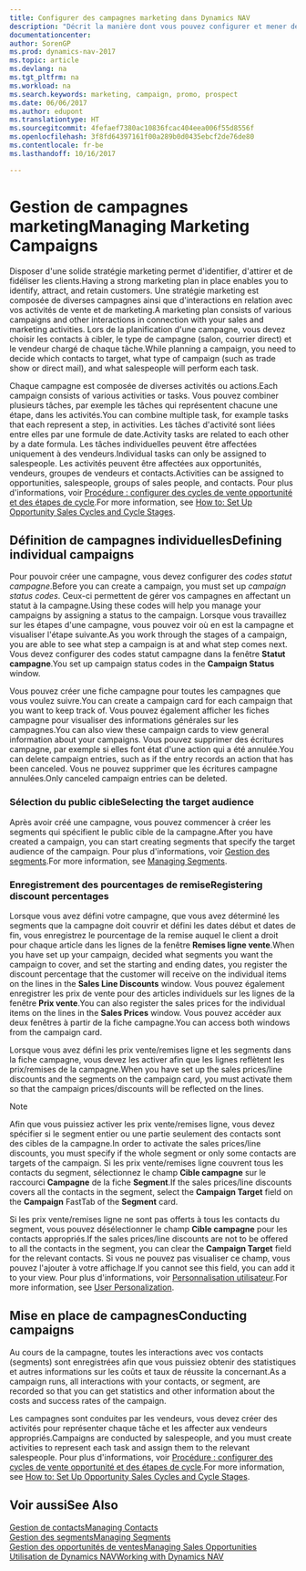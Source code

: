 ```yaml
---
title: Configurer des campagnes marketing dans Dynamics NAV
description: "Décrit la manière dont vous pouvez configurer et mener des campagnes marketing dans Dynamics NAV afin de vous aider à identifier et attirer des prospects et à fidéliser les clients."
documentationcenter: 
author: SorenGP
ms.prod: dynamics-nav-2017
ms.topic: article
ms.devlang: na
ms.tgt_pltfrm: na
ms.workload: na
ms.search.keywords: marketing, campaign, promo, prospect
ms.date: 06/06/2017
ms.author: edupont
ms.translationtype: HT
ms.sourcegitcommit: 4fefaef7380ac10836fcac404eea006f55d8556f
ms.openlocfilehash: 3f8fd64397161f00a289b0d0435ebcf2de76de80
ms.contentlocale: fr-be
ms.lasthandoff: 10/16/2017

---
```

# <a name="managing-marketing-campaigns"></a><span data-ttu-id="73e6c-103">Gestion de campagnes marketing</span><span class="sxs-lookup"><span data-stu-id="73e6c-103">Managing Marketing Campaigns</span></span>
<span data-ttu-id="73e6c-104">Disposer d'une solide stratégie marketing permet d'identifier, d'attirer et de fidéliser les clients.</span><span class="sxs-lookup"><span data-stu-id="73e6c-104">Having a strong marketing plan in place enables you to identify, attract, and retain customers.</span></span> <span data-ttu-id="73e6c-105">Une stratégie marketing est composée de diverses campagnes ainsi que d'interactions en relation avec vos activités de vente et de marketing.</span><span class="sxs-lookup"><span data-stu-id="73e6c-105">A marketing plan consists of various campaigns and other interactions in connection with your sales and marketing activities.</span></span> <span data-ttu-id="73e6c-106">Lors de la planification d'une campagne, vous devez choisir les contacts à cibler, le type de campagne (salon, courrier direct) et le vendeur chargé de chaque tâche.</span><span class="sxs-lookup"><span data-stu-id="73e6c-106">While planning a campaign, you need to decide which contacts to target, what type of campaign (such as trade show or direct mail), and what salespeople will perform each task.</span></span>

<span data-ttu-id="73e6c-107">Chaque campagne est composée de diverses activités ou actions.</span><span class="sxs-lookup"><span data-stu-id="73e6c-107">Each campaign consists of various activities or tasks.</span></span> <span data-ttu-id="73e6c-108">Vous pouvez combiner plusieurs tâches, par exemple les tâches qui représentent chacune une étape, dans les activités.</span><span class="sxs-lookup"><span data-stu-id="73e6c-108">You can combine multiple task, for example tasks that each represent a step, in activities.</span></span> <span data-ttu-id="73e6c-109">Les tâches d'activité sont liées entre elles par une formule de date.</span><span class="sxs-lookup"><span data-stu-id="73e6c-109">Activity tasks are related to each other by a date formula.</span></span> <span data-ttu-id="73e6c-110">Les tâches individuelles peuvent être affectées uniquement à des vendeurs.</span><span class="sxs-lookup"><span data-stu-id="73e6c-110">Individual tasks can only be assigned to salespeople.</span></span> <span data-ttu-id="73e6c-111">Les activités peuvent être affectées aux opportunités, vendeurs, groupes de vendeurs et contacts.</span><span class="sxs-lookup"><span data-stu-id="73e6c-111">Activities can be assigned to opportunities, salespeople, groups of sales people, and contacts.</span></span> <span data-ttu-id="73e6c-112">Pour plus d'informations, voir [Procédure : configurer des cycles de vente opportunité et des étapes de cycle](marketing-how-setup-opportunity-sales-cycles-stages.md).</span><span class="sxs-lookup"><span data-stu-id="73e6c-112">For more information, see [How to: Set Up Opportunity Sales Cycles and Cycle Stages](marketing-how-setup-opportunity-sales-cycles-stages.md).</span></span>

## <a name="defining-individual-campaigns"></a><span data-ttu-id="73e6c-113">Définition de campagnes individuelles</span><span class="sxs-lookup"><span data-stu-id="73e6c-113">Defining individual campaigns</span></span>
<span data-ttu-id="73e6c-114">Pour pouvoir créer une campagne, vous devez configurer des *codes statut campagne*.</span><span class="sxs-lookup"><span data-stu-id="73e6c-114">Before you can create a campaign, you must set up *campaign status codes*.</span></span> <span data-ttu-id="73e6c-115">Ceux-ci permettent de gérer vos campagnes en affectant un statut à la campagne.</span><span class="sxs-lookup"><span data-stu-id="73e6c-115">Using these codes will help you manage your campaigns by assigning a status to the campaign.</span></span> <span data-ttu-id="73e6c-116">Lorsque vous travaillez sur les étapes d'une campagne, vous pouvez voir où en est la campagne et visualiser l'étape suivante.</span><span class="sxs-lookup"><span data-stu-id="73e6c-116">As you work through the stages of a campaign, you are able to see what step a campaign is at and what step comes next.</span></span> <span data-ttu-id="73e6c-117">Vous devez configurer des codes statut campagne dans la fenêtre **Statut campagne**.</span><span class="sxs-lookup"><span data-stu-id="73e6c-117">You set up campaign status codes in the **Campaign Status** window.</span></span>

<span data-ttu-id="73e6c-118">Vous pouvez créer une fiche campagne pour toutes les campagnes que vous voulez suivre.</span><span class="sxs-lookup"><span data-stu-id="73e6c-118">You can create a campaign card for each campaign that you want to keep track of.</span></span> <span data-ttu-id="73e6c-119">Vous pouvez également afficher les fiches campagne pour visualiser des informations générales sur les campagnes.</span><span class="sxs-lookup"><span data-stu-id="73e6c-119">You can also view these campaign cards to view general information about your campaigns.</span></span>
<span data-ttu-id="73e6c-120">Vous pouvez supprimer des écritures campagne, par exemple si elles font état d'une action qui a été annulée.</span><span class="sxs-lookup"><span data-stu-id="73e6c-120">You can delete campaign entries, such as if the entry records an action that has been canceled.</span></span> <span data-ttu-id="73e6c-121">Vous ne pouvez supprimer que les écritures campagne annulées.</span><span class="sxs-lookup"><span data-stu-id="73e6c-121">Only canceled campaign entries can be deleted.</span></span>

### <a name="selecting-the-target-audience"></a><span data-ttu-id="73e6c-122">Sélection du public cible</span><span class="sxs-lookup"><span data-stu-id="73e6c-122">Selecting the target audience</span></span>
<span data-ttu-id="73e6c-123">Après avoir créé une campagne, vous pouvez commencer à créer les segments qui spécifient le public cible de la campagne.</span><span class="sxs-lookup"><span data-stu-id="73e6c-123">After you have created a campaign, you can start creating segments that specify the target audience of the campaign.</span></span> <span data-ttu-id="73e6c-124">Pour plus d'informations, voir [Gestion des segments](marketing-segments.md).</span><span class="sxs-lookup"><span data-stu-id="73e6c-124">For more information, see [Managing Segments](marketing-segments.md).</span></span>

### <a name="registering-discount-percentages"></a><span data-ttu-id="73e6c-125">Enregistrement des pourcentages de remise</span><span class="sxs-lookup"><span data-stu-id="73e6c-125">Registering discount percentages</span></span>
<span data-ttu-id="73e6c-126">Lorsque vous avez défini votre campagne, que vous avez déterminé les segments que la campagne doit couvrir et défini les dates début et dates de fin, vous enregistrez le pourcentage de la remise auquel le client a droit pour chaque article dans les lignes de la fenêtre **Remises ligne vente**.</span><span class="sxs-lookup"><span data-stu-id="73e6c-126">When you have set up your campaign, decided what segments you want the campaign to cover, and set the starting and ending dates, you register the discount percentage that the customer will receive on the individual items on the lines in the **Sales Line Discounts** window.</span></span> <span data-ttu-id="73e6c-127">Vous pouvez également enregistrer les prix de vente pour des articles individuels sur les lignes de la fenêtre **Prix vente**.</span><span class="sxs-lookup"><span data-stu-id="73e6c-127">You can also register the sales prices for the individual items on the lines in the **Sales Prices** window.</span></span> <span data-ttu-id="73e6c-128">Vous pouvez accéder aux deux fenêtres à partir de la fiche campagne.</span><span class="sxs-lookup"><span data-stu-id="73e6c-128">You can access both windows from the campaign card.</span></span>

 <span data-ttu-id="73e6c-129">Lorsque vous avez défini les prix vente/remises ligne et les segments dans la fiche campagne, vous devez les activer afin que les lignes reflètent les prix/remises de la campagne.</span><span class="sxs-lookup"><span data-stu-id="73e6c-129">When you have set up the sales prices/line discounts and the segments on the campaign card, you must activate them so that the campaign prices/discounts will be reflected on the lines.</span></span>

> [!NOTE]  
>   <span data-ttu-id="73e6c-130">Afin que vous puissiez activer les prix vente/remises ligne, vous devez spécifier si le segment entier ou une partie seulement des contacts sont des cibles de la campagne.</span><span class="sxs-lookup"><span data-stu-id="73e6c-130">In order to activate the sales prices/line discounts, you must specify if the whole segment or only some contacts are targets of the campaign.</span></span> <span data-ttu-id="73e6c-131">Si les prix vente/remises ligne couvrent tous les contacts du segment, sélectionnez le champ **Cible campagne** sur le raccourci **Campagne** de la fiche **Segment**.</span><span class="sxs-lookup"><span data-stu-id="73e6c-131">If the sales prices/line discounts covers all the contacts in the segment, select the **Campaign Target** field on the **Campaign** FastTab of the **Segment** card.</span></span>

<span data-ttu-id="73e6c-132">Si les prix vente/remises ligne ne sont pas offerts à tous les contacts du segment, vous pouvez désélectionner le champ **Cible campagne** pour les contacts appropriés.</span><span class="sxs-lookup"><span data-stu-id="73e6c-132">If the sales prices/line discounts are not to be offered to all the contacts in the segment, you can clear the **Campaign Target** field for the relevant contacts.</span></span> <span data-ttu-id="73e6c-133">Si vous ne pouvez pas visualiser ce champ, vous pouvez l'ajouter à votre affichage.</span><span class="sxs-lookup"><span data-stu-id="73e6c-133">If you cannot see this field, you can add it to your view.</span></span> <span data-ttu-id="73e6c-134">Pour plus d'informations, voir [Personnalisation utilisateur](ui-user-personalization.md).</span><span class="sxs-lookup"><span data-stu-id="73e6c-134">For more information, see [User Personalization](ui-user-personalization.md).</span></span>

## <a name="conducting-campaigns"></a><span data-ttu-id="73e6c-135">Mise en place de campagnes</span><span class="sxs-lookup"><span data-stu-id="73e6c-135">Conducting campaigns</span></span>
<span data-ttu-id="73e6c-136">Au cours de la campagne, toutes les interactions avec vos contacts (segments) sont enregistrées afin que vous puissiez obtenir des statistiques et autres informations sur les coûts et taux de réussite la concernant.</span><span class="sxs-lookup"><span data-stu-id="73e6c-136">As a campaign runs, all interactions with your contacts, or segment, are recorded so that you can get statistics and other information about the costs and success rates of the campaign.</span></span>

<span data-ttu-id="73e6c-137">Les campagnes sont conduites par les vendeurs, vous devez créer des activités pour représenter chaque tâche et les affecter aux vendeurs appropriés.</span><span class="sxs-lookup"><span data-stu-id="73e6c-137">Campaigns are conducted by salespeople, and you must create activities to represent each task and assign them to the relevant salespeople.</span></span> <span data-ttu-id="73e6c-138">Pour plus d'informations, voir [Procédure : configurer des cycles de vente opportunité et des étapes de cycle](marketing-how-setup-opportunity-sales-cycles-stages.md).</span><span class="sxs-lookup"><span data-stu-id="73e6c-138">For more information, see [How to: Set Up Opportunity Sales Cycles and Cycle Stages](marketing-how-setup-opportunity-sales-cycles-stages.md).</span></span>

## <a name="see-also"></a><span data-ttu-id="73e6c-139">Voir aussi</span><span class="sxs-lookup"><span data-stu-id="73e6c-139">See Also</span></span>
[<span data-ttu-id="73e6c-140">Gestion de contacts</span><span class="sxs-lookup"><span data-stu-id="73e6c-140">Managing Contacts</span></span>](marketing-contacts.md)  
[<span data-ttu-id="73e6c-141">Gestion des segments</span><span class="sxs-lookup"><span data-stu-id="73e6c-141">Managing Segments</span></span>](marketing-segments.md)  
[<span data-ttu-id="73e6c-142">Gestion des opportunités de ventes</span><span class="sxs-lookup"><span data-stu-id="73e6c-142">Managing Sales Opportunities</span></span>](marketing-manage-sales-opportunities.md)  
[<span data-ttu-id="73e6c-143">Utilisation de Dynamics NAV</span><span class="sxs-lookup"><span data-stu-id="73e6c-143">Working with Dynamics NAV</span></span>](ui-work-product.md)  

